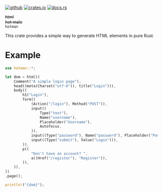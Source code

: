 [<img alt="github" src="https://img.shields.io/badge/GitHub-kaikalii%2Fhotman-8da0cb?logo=github">](https://github.com/kaikalii/hotman)
[<img alt="crates.io" src="https://img.shields.io/badge/crates.io-hotman-orange?logo=rust">](https://crates.io/crates/hotman)
[<img alt="docs.rs" src="https://img.shields.io/badge/docs.rs-hotman-blue?logo=docs.rs">](https://docs.rs/hotman)

~~html~~
<br>
~~hot male~~
<br>
`hotman`

This crate provides a simple way to generate HTML elements in pure Rust.

# Example

```rust
use hotman::*;

let dom = html((
    Comment("A simple login page"),
    head((meta(Charset("utf-8")), title("Login"))),
    body((
        h1("Login"),
        form((
            (Action("/login"), Method("POST")),
            input((
                Type("text"),
                Name("username"),
                Placeholder("Username"),
                Autofocus,
            )),
            input((Type("password"), Name("password"), Placeholder("Password"))),
            input((Type("submit"), Value("Login"))),
        )),
        p((
            "Don't have an account? ",
            a((Href("/register"), "Register")),
        )),
    )),
))
.page();

println!("{dom}");
```
